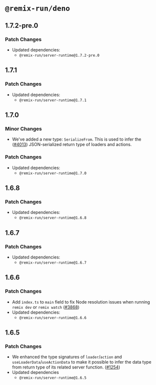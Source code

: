 # `@remix-run/deno`

## 1.7.2-pre.0

### Patch Changes

- Updated dependencies:
  - `@remix-run/server-runtime@1.7.2-pre.0`

## 1.7.1

### Patch Changes

- Updated dependencies:
  - `@remix-run/server-runtime@1.7.1`

## 1.7.0

### Minor Changes

- We've added a new type: `SerializeFrom`. This is used to infer the
  ([#4013](https://github.com/remix-run/remix/pull/4013)) JSON-serialized return
  type of loaders and actions.

### Patch Changes

- Updated dependencies:
  - `@remix-run/server-runtime@1.7.0`

## 1.6.8

### Patch Changes

- Updated dependencies:
  - `@remix-run/server-runtime@1.6.8`

## 1.6.7

### Patch Changes

- Updated dependencies:
  - `@remix-run/server-runtime@1.6.7`

## 1.6.6

### Patch Changes

- Add `index.ts` to `main` field to fix Node resolution issues when running
  `remix dev` or `remix watch`
  ([#3868](https://github.com/remix-run/remix/pull/3868))
- Updated dependencies:
  - `@remix-run/server-runtime@1.6.6`

## 1.6.5

### Patch Changes

- We enhanced the type signatures of `loader`/`action` and
  `useLoaderData`/`useActionData` to make it possible to infer the data type
  from return type of its related server function.
  ([#1254](https://github.com/remix-run/remix/pull/1254))
- Updated dependencies
  - `@remix-run/server-runtime@1.6.5`
